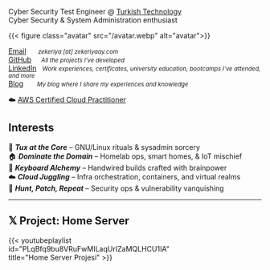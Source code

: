 
Cyber Security Test Engineer @ [Turkish Technology](https://turkishtechnology.com)\
Cyber Security & System Administration enthusiast

{{< figure class="avatar" src="/avatar.webp" alt="avatar">}}

[Email](#) &nbsp;&nbsp;&nbsp;&nbsp; *<small>zekeriya [at] zekeriyaay.com</small>*\
[GitHub](https://github.com/ZekeriyaAY) &nbsp;&nbsp;&nbsp; *<small>All the projects I've developed</small>*\
[LinkedIn](https://linkedin.com/in/ZekeriyaAY) &nbsp; *<small>Work experiences, certificates, university education, bootcamps I've attended, and more</small>*\
[Blog](https://zekeriyaay.medium.com) &nbsp;&nbsp;&nbsp;&nbsp;&nbsp; *<small>My blog where I share my experiences and knowledge</small>*

☁️ [AWS Certified Cloud Practitioner](https://www.credly.com/badges/4193578d-8014-455c-9704-05a7b5259642)

## Interests

🐧 ***Tux at the Core*** – GNU/Linux rituals & sysadmin sorcery\
🏠 ***Dominate the Domain*** – Homelab ops, smart homes, & IoT mischief\
🧠 ***Keyboard Alchemy*** – Handwired builds crafted with brainpower\
☁️  ***Cloud Juggling*** – Infra orchestration, containers, and virtual realms\
👾 ***Hunt, Patch, Repeat*** – Security ops & vulnerability vanquishing

<hr>

## 𝕏 Project: Home Server

<div style="width:75%;">
{{< youtubeplaylist id="PLqBfq9bu8VRuFwMILaqUrIZaMQLHCU1IA" title="Home Server Projesi" >}}
</div>
